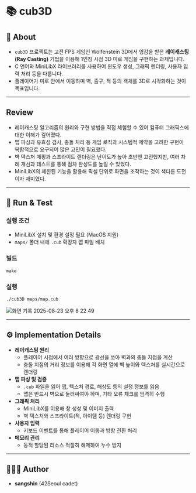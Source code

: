 # 📚 cub3D


## 📖 About
- `cub3D` 프로젝트는 고전 FPS 게임인 Wolfenstein 3D에서 영감을 받은 **레이캐스팅(Ray Casting)** 기법을 이용해 1인칭 시점 3D 미로 게임을 구현하는 과제입니다.  
- C 언어와 MiniLibX 라이브러리를 사용하여 윈도우 생성, 그래픽 렌더링, 사용자 입력 처리 등을 다룹니다.  
- 플레이어가 미로 안에서 이동하며 벽, 출구, 적 등의 객체를 3D로 시각화하는 것이 목표입니다.  

---

## Review
- 레이캐스팅 알고리즘의 원리와 구현 방법을 직접 체험할 수 있어 컴퓨터 그래픽스에 대한 이해가 깊어졌다.  
- 맵 파싱과 유효성 검사, 충돌 처리 등 게임 로직과 시스템적 제약을 고려한 구현이 복합적으로 요구되어 많은 고민이 필요했다.  
- 벽 텍스처 매핑과 스프라이트 렌더링은 난이도가 높아 초반엔 고전했지만, 여러 차례 개선과 테스트를 통해 점차 완성도를 높일 수 있었다.  
- MiniLibX의 제한된 기능을 활용해 픽셀 단위로 화면을 조작하는 것이 색다른 도전이자 재미였다.  

---

## 🏁 Run & Test
### 실행 조건
- MiniLibX 설치 및 환경 설정 필요 (MacOS 지원)  
- `maps/` 폴더 내에 `.cub` 확장자 맵 파일 배치  

### 빌드  
```
make
```

### 실행  
```
./cub3D maps/map.cub
```
![화면 기록 2025-08-23 오후 8 22 49](https://github.com/user-attachments/assets/3ede3bb2-c7fc-4b5e-ac20-09f0b08051c0)

--- 

## ⚙️ Implementation Details
- **레이캐스팅 원리**  
  - 플레이어 시점에서 여러 방향으로 광선을 쏘아 벽과의 충돌 지점을 계산  
  - 충돌 지점의 거리 정보를 이용해 각 화면 열에 벽 높이와 텍스처를 실시간으로 렌더링  
- **맵 파싱 및 검증**  
  - `.cub` 파일을 읽어 맵, 텍스처 경로, 해상도 등의 설정 정보를 읽음  
  - 맵은 반드시 벽으로 둘러싸여야 하며, 기타 오류 체크를 엄격히 수행  
- **그래픽 처리**  
  - MiniLibX를 이용해 창 생성 및 이미지 출력  
  - 벽 텍스처와 스프라이트(적, 아이템 등) 렌더링 구현  
- **사용자 입력**  
  - 키보드 이벤트를 통해 플레이어 이동과 방향 전환 처리  
- **메모리 관리**  
  - 동적 할당된 리소스 적절히 해제하여 누수 방지  

---

## 🧑🏻‍💻 Author
- **sangshin** (42Seoul cadet)  
